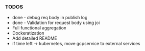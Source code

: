 ### TODOS
* done - debug req body in publish log 
* done - Validation for request body using joi
* Full functional aggregation
* Dockeratization
* Add detailed README 
* if time left -> kubernetes, move gcpservice to external services